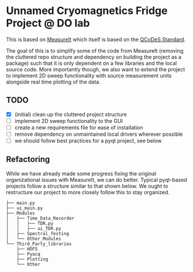 # Unnamed Cryomagnetics Fridge Project @ DO lab

This is based on [MeasureIt](https://github.com/nanophys/MeasureIt) which itself is based on the [QCoDeS Standard](https://github.com/microsoft/qcodes).

The goal of this is to simplify some of the code from MeasureIt (removing the cluttered repo structure and dependency on building the project as a package) such that it is only dependent on a few libraries and the local source code. More importantly though, we also want to extend the project to implement 2D sweep functionality with source measurement units alongside real time plotting of the data.

## TODO
- [x] (initial) clean up the cluttered project structure
- [ ] implement 2D sweep functionality to the GUI
- [ ] create a new requirements file for ease of installation
- [ ] remove dependency on unmaintained local drivers wherever possible
- [ ] we should follow best practices for a pyqt project, see below

## Refactoring

While we have already made some progress fixing the original organizational issues with MeasureIt, we can do better. Typical pyqt-based projects follow a structure similar to that shown below. We ought to restructure our project to more closely follow this to stay organized.

```
├── main.py
├── ui_main.py
├── Modules
│   ├── Time_Data_Recorder
│   │   ├── TDR.py
│   │   ├── ui_TDR.py
│   ├── Spectral_Testing
│   └── Other_Modules
└── Third_Party_libraries
    ├── HDF5
    ├── Pyacq
    ├── Plotting
    └── Other
```
